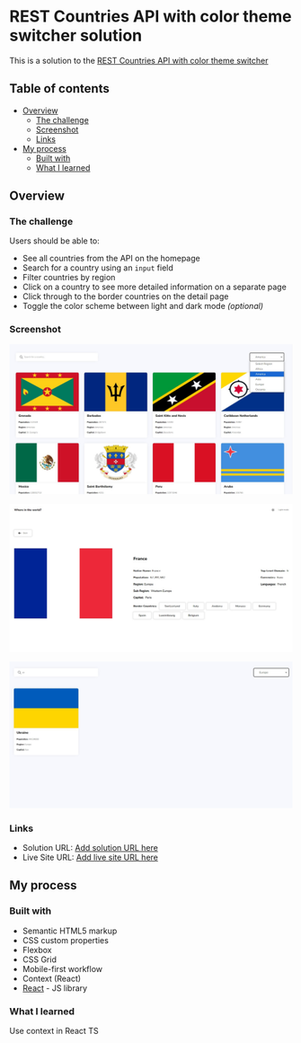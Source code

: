 # REST Countries API with color theme switcher solution

This is a solution to the [REST Countries API with color theme switcher](https://www.frontendmentor.io/challenges/rest-countries-api-with-color-theme-switcher-5cacc469fec04111f7b848ca)

## Table of contents

- [Overview](#overview)
  - [The challenge](#the-challenge)
  - [Screenshot](#screenshot)
  - [Links](#links)
- [My process](#my-process)
  - [Built with](#built-with)
  - [What I learned](#what-i-learned)

## Overview

### The challenge

Users should be able to:

- See all countries from the API on the homepage
- Search for a country using an `input` field
- Filter countries by region
- Click on a country to see more detailed information on a separate page
- Click through to the border countries on the detail page
- Toggle the color scheme between light and dark mode _(optional)_

### Screenshot

![](./src/assets/images/screenshot_1.jpg)

![](./src/assets/images/screenshot_2.jpg)

![](./src/assets/images/screenshot_3.jpg)

### Links

- Solution URL: [Add solution URL here](https://github.com/VitaliySaburdo/rest-countries-api)
- Live Site URL: [Add live site URL here](https://rest-countries-api-nine-dun.vercel.app/)

## My process

### Built with

- Semantic HTML5 markup
- CSS custom properties
- Flexbox
- CSS Grid
- Mobile-first workflow
- Context (React)
- [React](https://reactjs.org/) - JS library

### What I learned

Use context in React TS
